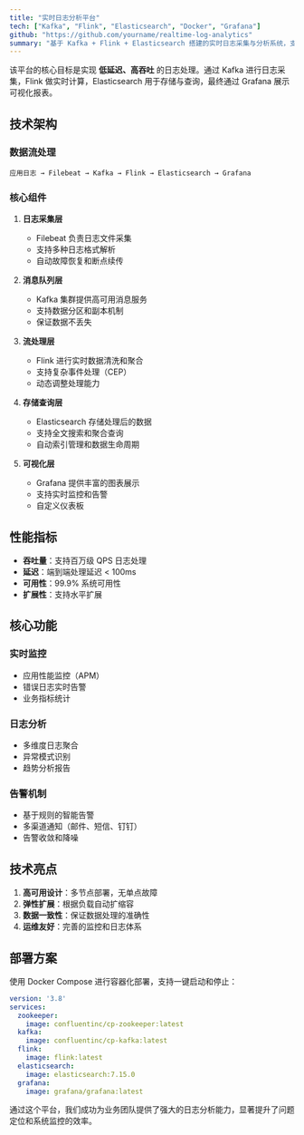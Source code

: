 ```yaml
---
title: "实时日志分析平台"
tech: ["Kafka", "Flink", "Elasticsearch", "Docker", "Grafana"]
github: "https://github.com/yourname/realtime-log-analytics"
summary: "基于 Kafka + Flink + Elasticsearch 搭建的实时日志采集与分析系统，支持百万级 QPS，帮助业务实时监控异常。"
---
```


该平台的核心目标是实现 **低延迟、高吞吐** 的日志处理。通过 Kafka 进行日志采集，Flink 做实时计算，Elasticsearch 用于存储与查询，最终通过 Grafana 展示可视化报表。

## 技术架构

### 数据流处理

```
应用日志 → Filebeat → Kafka → Flink → Elasticsearch → Grafana
```

### 核心组件

1. **日志采集层**
   - Filebeat 负责日志文件采集
   - 支持多种日志格式解析
   - 自动故障恢复和断点续传

2. **消息队列层**
   - Kafka 集群提供高可用消息服务
   - 支持数据分区和副本机制
   - 保证数据不丢失

3. **流处理层**
   - Flink 进行实时数据清洗和聚合
   - 支持复杂事件处理（CEP）
   - 动态调整处理能力

4. **存储查询层**
   - Elasticsearch 存储处理后的数据
   - 支持全文搜索和聚合查询
   - 自动索引管理和数据生命周期

5. **可视化层**
   - Grafana 提供丰富的图表展示
   - 支持实时监控和告警
   - 自定义仪表板

## 性能指标

- **吞吐量**：支持百万级 QPS 日志处理
- **延迟**：端到端处理延迟 < 100ms
- **可用性**：99.9% 系统可用性
- **扩展性**：支持水平扩展

## 核心功能

### 实时监控

- 应用性能监控（APM）
- 错误日志实时告警
- 业务指标统计

### 日志分析

- 多维度日志聚合
- 异常模式识别
- 趋势分析报告

### 告警机制

- 基于规则的智能告警
- 多渠道通知（邮件、短信、钉钉）
- 告警收敛和降噪

## 技术亮点

1. **高可用设计**：多节点部署，无单点故障
2. **弹性扩展**：根据负载自动扩缩容
3. **数据一致性**：保证数据处理的准确性
4. **运维友好**：完善的监控和日志体系

## 部署方案

使用 Docker Compose 进行容器化部署，支持一键启动和停止：

```yaml
version: '3.8'
services:
  zookeeper:
    image: confluentinc/cp-zookeeper:latest
  kafka:
    image: confluentinc/cp-kafka:latest
  flink:
    image: flink:latest
  elasticsearch:
    image: elasticsearch:7.15.0
  grafana:
    image: grafana/grafana:latest
```

通过这个平台，我们成功为业务团队提供了强大的日志分析能力，显著提升了问题定位和系统监控的效率。

